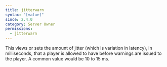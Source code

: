 ```yaml
---
title: jitterwarn
syntax: "[value]"
since: 2.4.0
category: Server Owner
permissions:
  - jitterwarn
---
```


This views or sets the amount of jitter (which is variation in latency), in milliseconds, that a player is allowed to have before warnings are issued to the player. A common value would be 10 to 15 ms.
